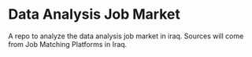 # Data Analysis Job Market

A repo to analyze the data analysis job market in iraq. Sources will come from Job Matching Platforms in Iraq.
